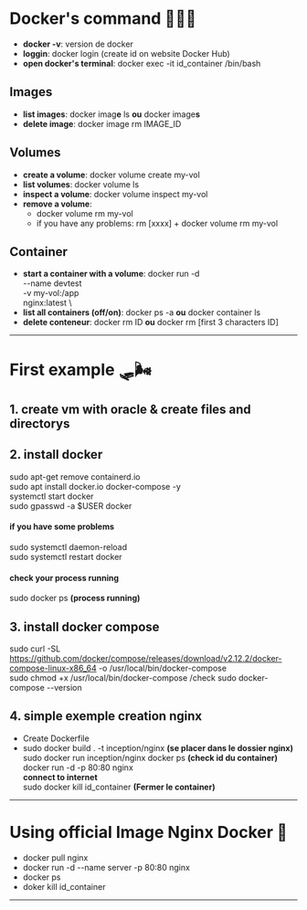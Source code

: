 # Docker's command 👩🏽‍🔧
 - **docker -v**: version de docker
 - **loggin**: docker login (create id on website Docker Hub)
 - **open  docker's terminal**: docker exec -it id_container /bin/bash

 ## Images
 - **list images**: docker imag**e** ls **ou** docker image**s** 
 - **delete image**: docker image rm IMAGE_ID
 
 ## Volumes
 - **create a volume**: docker volume create my-vol
 - **list volumes**: docker volume ls
 - **inspect a volume**: docker volume inspect my-vol
 - **remove a volume**:
    - docker volume rm my-vol
    - if you have any problems: rm [xxxx] + docker volume rm my-vol

 ## Container
 - **start a container with a volume**: docker run -d \
  --name devtest \
  -v my-vol:/app \
  nginx:latest \
 - **list all containers (off/on)**: docker ps -a **ou** docker container ls
 - **delete conteneur**: docker rm ID **ou** docker rm [first 3 characters ID]

---

# First example 🛷🌬

## 1. create vm with oracle & create files and directorys
## 2. install docker
sudo apt-get remove containerd.io\
sudo apt install docker.io docker-compose -y\
systemctl start docker\
sudo gpasswd -a $USER docker
#### if you have some problems
sudo systemctl daemon-reload\
sudo systemctl restart docker
#### check your process running
sudo docker ps **(process running)**

## 3. install docker compose
sudo curl -SL https://github.com/docker/compose/releases/download/v2.12.2/docker-compose-linux-x86_64 -o /usr/local/bin/docker-compose\
sudo chmod +x /usr/local/bin/docker-compose
/check
sudo docker-compose --version

## 4. simple exemple creation nginx
- Create Dockerfile
- sudo docker build . -t inception/nginx **(se placer dans le dossier nginx)**\
sudo docker run inception/nginx
docker ps **(check id du container)**\
docker run -d -p 80:80 nginx\
**connect to internet** \
sudo docker kill id_container  **(Fermer le container)**

---

# Using official Image Nginx Docker 🎢
- docker pull nginx
- docker run -d --name server -p 80:80 nginx
- docker ps
- doker kill id_container


---


